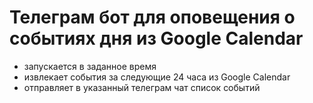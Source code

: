 # Телеграм бот для оповещения о событиях дня из Google Calendar

- запускается в заданное время
- извлекает события за следующие 24 часа из Google Calendar
- отправляет в указанный телеграм чат список событий